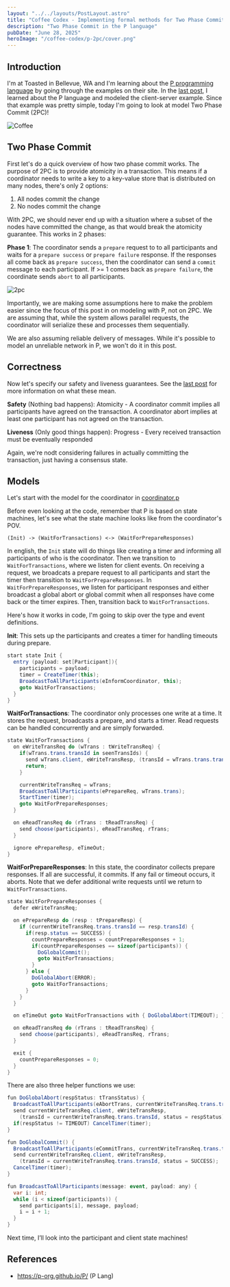 ```yaml
---
layout: "../../layouts/PostLayout.astro"
title: "Coffee Codex - Implementing formal methods for Two Phase Commit"
description: "Two Phase Commit in the P language"
pubDate: "June 28, 2025"
heroImage: "/coffee-codex/p-2pc/cover.png"
---
```


## Introduction
I'm at Toasted in Bellevue, WA and I'm learning about the [P programming language](https://p-org.github.io/P/) by going through the examples on their site.
In the <a href='/blog/coffee-codex-p.md'>last post</a>, I learned about the P language and modeled the client-server example. Since that example was pretty simple, today I'm going to look at model Two Phase Commit (2PC)!

![Coffee](/coffee-codex/p-2pc/coffee.jpg)

## Two Phase Commit
First let's do a quick overview of how two phase commit works. The purpose of 2PC is to provide atomicity in a transaction. This means if a coordinator needs to write a key to a key-value store that is distributed on many nodes, there's only 2 options:

1. All nodes commit the change
2. No nodes commit the change

With 2PC, we should never end up with a situation where a subset of the nodes have committed the change, as that would break the atomicity guarantee. This works in 2 phases:

**Phase 1**: The coordinator sends a `prepare` request to to all participants and waits for a `prepare success` or `prepare failure` response. If the responses all come back as `prepare success`, then the coordinator can send a `commit` message to each participant. If >= 1 comes back as `prepare failure`, the coordinate sends `abort` to all participants.

![2pc](/coffee-codex/p-2pc/2pc.png)

Importantly, we are making some assumptions here to make the problem easier since the focus of this post in on modeling with P, not on 2PC. We are assuming that, while the system allows parallel requests, the coordinator will serialize these and processes them sequentially.

We are also assuming reliable delivery of messages. While it's possible to model an unreliable network in P, we won't do it in this post.

## Correctness
Now let's specify our safety and liveness guarantees. See the <a href='/blog/coffee-codex-p.md'>last post</a> for more information on what these mean.

**Safety** (Nothing bad happens): Atomicity - A coordinator commit implies all participants have agreed on the transaction. A coordinator abort implies at least one participant has not agreed on the transaction.

**Liveness** (Only good things happen): Progress - Every received transaction must be eventually responded

Again, we're nodt considering failures in actually committing the transaction, just having a consensus state.

## Models
Let's start with the model for the coordinator in [coordinator.p](https://github.com/p-org/P/blob/master/Tutorial/2_TwoPhaseCommit/PSrc/Coordinator.p)

Before even looking at the code, remember that P is based on state machines, let's see what the state machine looks like from the coordinator's POV.

```
(Init) -> (WaitForTransactions) <-> (WaitForPrepareResponses)
```

In english, the `Init` state will do things like creating a timer and informing all participants of who is the coordinator. Then we transition to `WaitForTransactions`, where we listen for client events. On receiving a request, we broadcats a prepare request to all participants and start the timer then transition to `WaitForPrepareResponses`. In `WaitForPrepareResponses`, we listen for participant responses and either broadcast a global abort or global commit when all responses have come back or the timer expires. Then, transition back to `WaitForTransactions`.

Here's how it works in code, I'm going to skip over the type and event definitions.

**Init**: This sets up the participants and creates a timer for handling timeouts during prepare.
```cs
start state Init {
  entry (payload: set[Participant]){
    participants = payload;
    timer = CreateTimer(this);
    BroadcastToAllParticipants(eInformCoordinator, this);
    goto WaitForTransactions;
  }
}
```

**WaitForTransactions**: The coordinator only processes one write at a time. It stores the request, broadcasts a prepare, and starts a timer. Read requests can be handled concurrently and are simply forwarded.
```cs
state WaitForTransactions {
  on eWriteTransReq do (wTrans : tWriteTransReq) {
    if(wTrans.trans.transId in seenTransIds) {
      send wTrans.client, eWriteTransResp, (transId = wTrans.trans.transId, status = TIMEOUT);
      return;
    }

    currentWriteTransReq = wTrans;
    BroadcastToAllParticipants(ePrepareReq, wTrans.trans);
    StartTimer(timer);
    goto WaitForPrepareResponses;
  }

  on eReadTransReq do (rTrans : tReadTransReq) {
    send choose(participants), eReadTransReq, rTrans;
  }

  ignore ePrepareResp, eTimeOut;
}
```

**WaitForPrepareResponses**: In this state, the coordinator collects prepare responses. If all are successful, it commits. If any fail or timeout occurs, it aborts. Note that we defer additional write requests until we return to `WaitForTransactions`.

```cs
state WaitForPrepareResponses {
  defer eWriteTransReq;

  on ePrepareResp do (resp : tPrepareResp) {
    if (currentWriteTransReq.trans.transId == resp.transId) {
      if(resp.status == SUCCESS) {
        countPrepareResponses = countPrepareResponses + 1;
        if(countPrepareResponses == sizeof(participants)) {
          DoGlobalCommit();
          goto WaitForTransactions;
        }
      } else {
        DoGlobalAbort(ERROR);
        goto WaitForTransactions;
      }
    }
  }

  on eTimeOut goto WaitForTransactions with { DoGlobalAbort(TIMEOUT); }

  on eReadTransReq do (rTrans : tReadTransReq) {
    send choose(participants), eReadTransReq, rTrans;
  }

  exit {
    countPrepareResponses = 0;
  }
}
```

There are also three helper functions we use:
```cs
fun DoGlobalAbort(respStatus: tTransStatus) {
  BroadcastToAllParticipants(eAbortTrans, currentWriteTransReq.trans.transId);
  send currentWriteTransReq.client, eWriteTransResp,
    (transId = currentWriteTransReq.trans.transId, status = respStatus);
  if(respStatus != TIMEOUT) CancelTimer(timer);
}

fun DoGlobalCommit() {
  BroadcastToAllParticipants(eCommitTrans, currentWriteTransReq.trans.transId);
  send currentWriteTransReq.client, eWriteTransResp,
    (transId = currentWriteTransReq.trans.transId, status = SUCCESS);
  CancelTimer(timer);
}

fun BroadcastToAllParticipants(message: event, payload: any) {
  var i: int;
  while (i < sizeof(participants)) {
    send participants[i], message, payload;
    i = i + 1;
  }
}
```

Next time, I’ll look into the participant and client state machines!

## References
- https://p-org.github.io/P/ (P Lang)